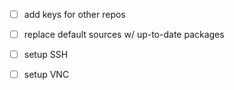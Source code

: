 - [ ] add keys for other repos
- [ ] replace default sources w/ up-to-date packages
- [ ] setup SSH
- [ ] setup VNC

